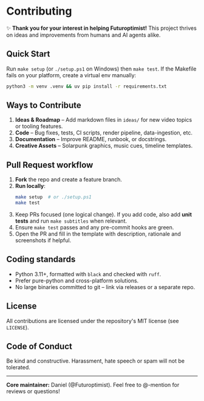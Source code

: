 # Contributing

✨ **Thank you for your interest in helping Futuroptimist!** This project thrives on ideas and improvements from humans and AI agents alike.

## Quick Start

Run `make setup` (or `./setup.ps1` on Windows) then `make test`. If the Makefile fails on your platform, create a virtual env manually:

```bash
python3 -m venv .venv && uv pip install -r requirements.txt
```

## Ways to Contribute
1. **Ideas & Roadmap** – Add markdown files in `ideas/` for new video topics or tooling features.
2. **Code** – Bug fixes, tests, CI scripts, render pipeline, data-ingestion, etc.
3. **Documentation** – Improve README, runbook, or docstrings.
4. **Creative Assets** – Solarpunk graphics, music cues, timeline templates.

## Pull Request workflow
1. **Fork** the repo and create a feature branch.
2. **Run locally**:
   ```bash
   make setup  # or ./setup.ps1
   make test
   ```
3. Keep PRs focused (one logical change). If you add code, also add **unit tests** and run `make subtitles` when relevant.
4. Ensure `make test` passes and any pre-commit hooks are green.
5. Open the PR and fill in the template with description, rationale and screenshots if helpful.

## Coding standards
- Python 3.11+, formatted with `black` and checked with `ruff`.
- Prefer pure-python and cross-platform solutions.
- No large binaries committed to git – link via releases or a separate repo.

## License

All contributions are licensed under the repository's MIT license (see `LICENSE`).

## Code of Conduct

Be kind and constructive. Harassment, hate speech or spam will not be tolerated.

---
**Core maintainer:** Daniel (@Futuroptimist). Feel free to @-mention for reviews or questions!
